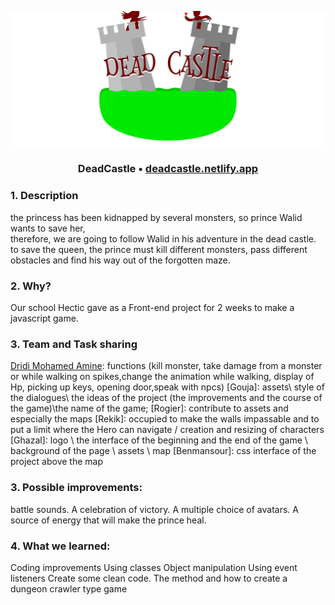 ![DeadCastel](images/logo.png)
### <p align="center"> DeadCastle • <a href="https://deadcastle.netlify.app" > deadcastle.netlify.app </a> </p>

### 1. Description

the princess has been kidnapped by several monsters, so prince Walid wants to save her, <br>
therefore, we are going to follow Walid in his adventure in the dead castle.<br>
to save the queen, the prince must kill different monsters, pass different obstacles and find his way out of the forgotten maze.


### 2. Why?
Our school Hectic gave as a Front-end project for 2 weeks to make a javascript game.

### 3. Team and Task sharing 
[Dridi Mohamed Amine](https://github.com/dridi19): functions (kill monster, take damage from a monster or while walking on spikes,change the animation while walking, display of Hp, picking up keys, opening door,speak with npcs)
[Gouja]:  assets\ style of the dialogues\ the ideas of the project (the improvements and the course of the game)\the name of the game;
[Rogier]: contribute to assets and especially the maps
[Rekik]: occupied to make the walls impassable and to put a limit where the Hero can navigate / creation and resizing of characters
[Ghazal]:  logo \ the interface of the beginning and the end of the game \ background of the page \ assets \ map
[Benmansour]: css interface of the project above the map

### 3. Possible improvements:
battle sounds.
A celebration of victory.
A multiple choice of avatars.
A source of energy that will make the prince heal.

### 4. What we learned:
Coding improvements
Using classes
Object manipulation
Using event listeners
Create some clean code.
The method and how to create a dungeon crawler type game
